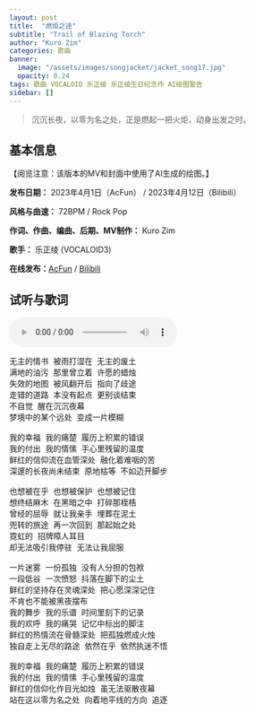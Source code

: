 ```yaml
---
layout: post
title:  "燃炬之途"
subtitle: "Trail of Blazing Torch"
author: "Kuro Zim"
categories: 歌曲
banner: 
  image: "/assets/images/songjacket/jacket_song17.jpg"
  opacity: 0.24
tags: 歌曲 VOCALOID 乐正绫 乐正绫生日纪念作 AI绘图警告
sidebar: []
---
```


> 沉沉长夜，以零为名之处，正是燃起一把火炬，动身出发之时。

## 基本信息

【阅览注意：该版本的MV和封面中使用了AI生成的绘图。】

**发布日期：** 2023年4月1日（AcFun） / 2023年4月12日（Bilibili）

**风格与曲速：** 72BPM / Rock Pop

**作词、作曲、编曲、后期、MV制作：** Kuro Zim

**歌手：** 乐正绫 (VOCALOID3) 

**在线发布：**[AcFun](https://www.acfun.cn/v/ac41019965) / [Bilibili](https://www.bilibili.com/video/BV1fX4y1r7NB)

## 试听与歌词

<audio controls><source src="/assets/audio/song17.mp3" type="audio/mp3"></audio>

<pre>
无主的情书 被雨打湿在 无主的废土
满地的油污 那里曾立着 许愿的蜡烛
失效的地图 被风翻开后 指向了歧途
走错的道路 本没有起点 更别谈结束
不自觉 醒在沉沉夜幕
梦境中的某个远处 变成一片模糊

我的幸福 我的痛楚 履历上积累的错误
我的付出 我的情愫 手心里残留的温度
鲜红的信仰流在血管深处 融化着难咽的苦
深邃的长夜尚未结束 原地枯等 不如迈开脚步

也想被在乎 也想被保护 也想被记住
想终结麻木 在黑暗之中 打碎那桎梏
曾经的屈辱 就让我亲手 埋葬在泥土
兜转的旅途 再一次回到 那起始之处
霓虹的 招牌障人耳目
却无法吸引我停驻 无法让我屈服

一片迷雾 一份孤独 没有人分担的包袱
一段低谷 一次愤怒 抖落在脚下的尘土
鲜红的坚持存在灵魂深处 把心愿深深记住
不肯也不能被黑夜摆布
我的舞步 我的乐谱 时间里刻下的记录
我的欢呼 我的痛哭 记忆中标出的脚注
鲜红的热情流在骨髓深处 把孤独燃成火烛
独自走上无尽的路途 依然在乎 依然执迷不悟

我的幸福 我的痛楚 履历上积累的错误
我的付出 我的情愫 手心里残留的温度
鲜红的信仰化作目光如烛 虽无法驱散夜幕
站在这以零为名之处 向着地平线的方向 追逐
</pre>